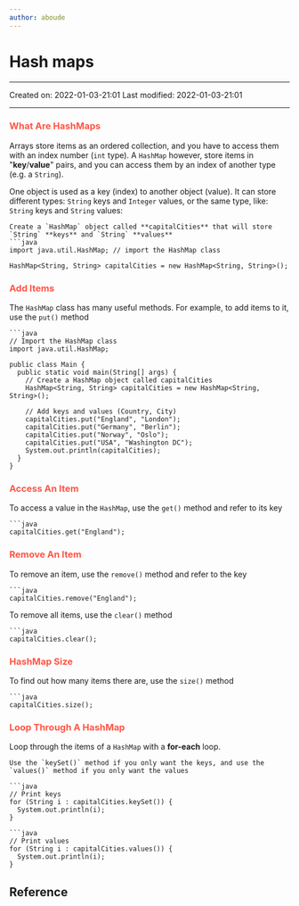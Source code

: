 ```yaml
---
author: aboude
---
```


# Hash maps
___

Created on: 2022-01-03-21:01
Last modified: 2022-01-03-21:01

___

### <span style="color: #ff5545;text-transform: capitalize;">what are hashMaps</span>
Arrays store items as an ordered collection, and you have to access them with an index number (`int` type). A `HashMap` however, store items in "**key**/**value**" pairs, and you can access them by an index of another type (e.g. a `String`).

One object is used as a key (index) to another object (value). It can store different types: `String` keys and `Integer` values, or the same type, like: `String` keys and `String` values:

```ad-example
Create a `HashMap` object called **capitalCities** that will store `String` **keys** and `String` **values**
```java
import java.util.HashMap; // import the HashMap class

HashMap<String, String> capitalCities = new HashMap<String, String>();
```

### <span style="color: #ff5545;text-transform: capitalize;">add items</span>
The `HashMap` class has many useful methods. For example, to add items to it, use the `put()` method

```ad-example
```java
// Import the HashMap class
import java.util.HashMap;

public class Main {
  public static void main(String[] args) {
    // Create a HashMap object called capitalCities
    HashMap<String, String> capitalCities = new HashMap<String, String>();

    // Add keys and values (Country, City)
    capitalCities.put("England", "London");
    capitalCities.put("Germany", "Berlin");
    capitalCities.put("Norway", "Oslo");
    capitalCities.put("USA", "Washington DC");
    System.out.println(capitalCities);
  }
}
```

### <span style="color: #ff5545;text-transform: capitalize;">access an item</span>
To access a value in the `HashMap`, use the `get()` method and refer to its key

```ad-example
```java
capitalCities.get("England");
```

### <span style="color: #ff5545;text-transform: capitalize;">remove an item</span>

To remove an item, use the `remove()` method and refer to the key

```ad-example
```java
capitalCities.remove("England");
```

To remove all items, use the `clear()` method

```ad-example
```java
capitalCities.clear();
```

### <span style="color: #ff5545;text-transform: capitalize;">hashMap size</span>
To find out how many items there are, use the `size()` method

```ad-example
```java
capitalCities.size();
```

### <span style="color: #ff5545;text-transform: capitalize;">loop through a hashMap</span>

Loop through the items of a `HashMap` with a **for-each** loop.

```ad-note
Use the `keySet()` method if you only want the keys, and use the `values()` method if you only want the values
```

```ad-example
```java
// Print keys
for (String i : capitalCities.keySet()) {
  System.out.println(i);
}
```

```ad-example
```java
// Print values
for (String i : capitalCities.values()) {
  System.out.println(i);
}
```




## Reference